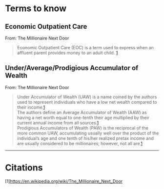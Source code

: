 # Terms to know

## Economic Outpatient Care
From: The Millionaire Next Door
>Economic Outpatient Care (EOC) is a term used to express when an affluent parent provides money to an adult child. [1](citations)

## Under/Average/Prodigious Accumulator of Wealth
From: The Millionaire Next Door
>Under Accumulator of Wealth (UAW) is a name coined by the authors used to represent individuals who have a low net wealth compared to their income.[1](citations)   
>The authors define an Average Accumulator of Wealth (AAW) as having a net worth equal to one-tenth their age multiplied by their current annual income from all sources.[1](citations)   
> Prodigious Accumulators of Wealth (PAW) is the reciprocal of the more common UAW, accumulating usually well over the product of the individual’s age and one tenth of his/her realized pretax income and are usually considered to be millionaires; however, not all are.[1](citations) 





------
# Citations
[1]<https://en.wikipedia.org/wiki/The_Millionaire_Next_Door>
